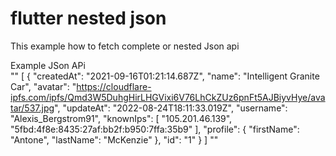 # flutter nested json
This example how to fetch complete or nested Json api

Example JSon APi <br>
"" [
{
"createdAt": "2021-09-16T01:21:14.687Z",
"name": "Intelligent Granite Car",
"avatar": "https://cloudflare-ipfs.com/ipfs/Qmd3W5DuhgHirLHGVixi6V76LhCkZUz6pnFt5AJBiyvHye/avatar/537.jpg",
"updateAt": "2022-08-24T18:11:33.019Z",
"username": "Alexis_Bergstrom91",
"knownIps": [
"105.201.46.139",
"5fbd:4f8e:8435:27af:bb2f:b950:7ffa:35b9"
],
"profile": {
"firstName": "Antone",
"lastName": "McKenzie"
},
"id": "1"
}
] ""

